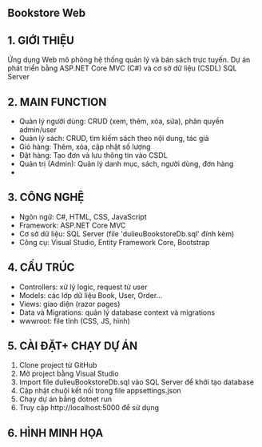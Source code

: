 ## Bookstore Web
## 1. GIỚI THIỆU
Ứng dụng Web mô phỏng hệ thống quản lý và bán sách trực tuyến. Dự án phát triển bằng ASP.NET Core MVC (C#) và cơ sở dữ liệu (CSDL) SQL Server

## 2. MAIN FUNCTION
- Quản lý người dùng: CRUD (xem, thêm, xóa, sửa), phân quyền admin/user
- Quản lý sách: CRUD, tìm kiếm sách theo nội dung, tác giả
- Giỏ hàng: Thêm, xóa, cập nhật số lượng
- Đặt hàng: Tạo đơn và lưu thông tin vào CSDL
- Quản trị (Admin): Quản lý danh mục, sách, người dùng, đơn hàng
- 
## 3. CÔNG NGHỆ
- Ngôn ngữ: C#, HTML, CSS, JavaScript
- Framework: ASP.NET Core MVC
- Cơ sở dữ liệu: SQL Server (file 'dulieuBookstoreDb.sql' đính kèm)
- Công cụ: Visual Studio, Entity Framework Core, Bootstrap
 
## 4. CẤU TRÚC
- Controllers: xử lý logic, request từ user
- Models: các lớp dữ liệu Book, User, Order...
- Views: giao diện (razor pages)
- Data và Migrations: quản lý database context và migrations
- wwwroot: file tĩnh (CSS, JS, hình)

## 5. CÀI ĐẶT+ CHẠY DỰ ÁN
1. Clone project từ GitHub
2. Mở project bằng Visual Studio
3. Import file dulieuBookstoreDb.sql vào SQL Server để khởi tạo database
4. Cập nhật chuội kết nối trong file appsettings.json
5. Chạy dự án bằng dotnet run
6. Truy cập http://localhost:5000 để sử dụng

## 6. HÌNH MINH HỌA
